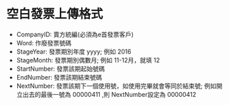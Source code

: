 # 空白發票上傳格式

* CompanyID: 賣方統編\(必須為e首發票客戶\)
* Word: 作廢發票號碼
* StageYear: 發票期別年度 yyyy; 例如 2016
* StageMonth: 發票期別偶數月; 例如 11-12月，就填 12
* StartNumber: 發票該期起始號碼
* EndNumber: 發票該期結束號碼 
* NextNumber: 發票該期下一個使用號，如使用完畢就會等同於結束號; 例如開立出去的最後一號為 00000411 ,則 NextNumber設定為 00000412
